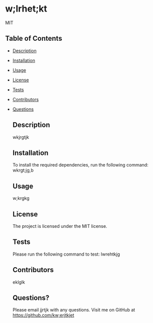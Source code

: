 # w;lrhet;kt
MIT

## Table of Contents

 * [Description](#description)
 * [Installation](#installation)
 * [Usage](#usage)
 * [License](#license)
 * [Tests](#tests)
 * [Contributors](#contributors)
 * [Questions](#questions)

    ## Description
    wkjrgtjk

    ## Installation
    To install the required dependencies, run the following command:
    wkrgt;jg,b

    ## Usage
    w;krgkg

    ## License
    The project is licensed under the MIT license.

    ## Tests
    Please run the following command to test:
    lwrehtkjg

    ## Contributors
    eklglk

    ## Questions?
    Please email jjrtjk with any questions.
    Visit me on GitHub at https://github.com/kw;erjtkjet
    